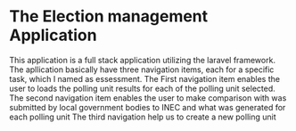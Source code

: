 # The Election management Application

This application is a full stack application utilizing the laravel framework. The apllication basically have three navigation items, each for a specific task, which I named as essessment.
The First navigation item enables the user to loads the polling unit results for each of the polling unit selected.
The second navigation item enables the user to make comparison with was submitted by local government bodies to INEC and what was generated for each polling unit
The third navigation help us to create a new polling unit